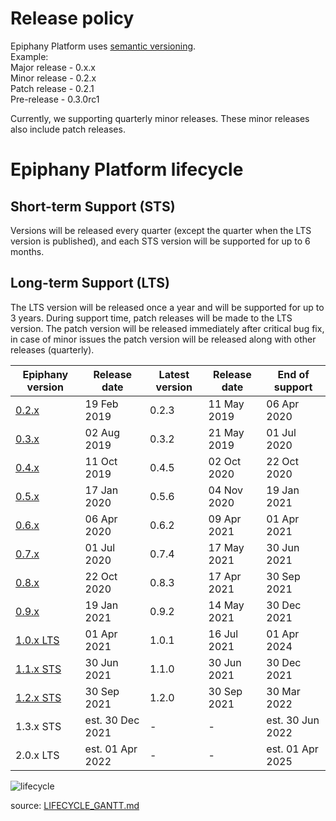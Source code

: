 # Release policy

Epiphany Platform uses [semantic versioning](https://semver.org/).  
Example:  
Major release - 0.x.x  
Minor release - 0.2.x  
Patch release - 0.2.1  
Pre-release - 0.3.0rc1

Currently, we supporting quarterly minor releases. These minor releases also include patch releases.

# Epiphany Platform lifecycle

## Short-term Support (STS)

Versions will be released every quarter (except the quarter when the LTS version is published), and each STS version will be supported for up to 6 months.

## Long-term Support (LTS)

The LTS version will be released once a year and will be supported for up to 3 years. During support time, patch releases will be made to the LTS version. The patch version will be released immediately after critical bug fix, in case of minor issues the patch version will be released along with other releases (quarterly).

| Epiphany version | Release date | Latest version | Release date | End of support |
| ----------------------| --------------- | -------------|--------------------|--------------- |
| [0.2.x](../../CHANGELOG-0.2.md) | 19 Feb 2019 | 0.2.3 | 11 May 2019 | 06 Apr 2020 |
| [0.3.x](../../CHANGELOG-0.3.md) | 02 Aug 2019 | 0.3.2 | 21 May 2019 | 01 Jul 2020 |
| [0.4.x](../../CHANGELOG-0.4.md) | 11 Oct 2019 | 0.4.5 | 02 Oct 2020 | 22 Oct 2020 |
| [0.5.x](../../CHANGELOG-0.5.md) | 17 Jan 2020 | 0.5.6 | 04 Nov 2020 | 19 Jan 2021 |
| [0.6.x](../../CHANGELOG-0.6.md) | 06 Apr 2020 | 0.6.2 | 09 Apr 2021 | 01 Apr 2021 |
| [0.7.x](../../CHANGELOG-0.7.md) | 01 Jul 2020 | 0.7.4 | 17 May 2021 | 30 Jun 2021 |
| [0.8.x](../../CHANGELOG-0.8.md) | 22 Oct 2020 | 0.8.3 | 17 Apr 2021 | 30 Sep 2021 |
| [0.9.x](../../CHANGELOG-0.9.md) | 19 Jan 2021 | 0.9.2 | 14 May 2021 | 30 Dec 2021 |
| [1.0.x LTS](../../CHANGELOG-1.0.md)| 01 Apr 2021 | 1.0.1 | 16 Jul 2021 | 01 Apr 2024 |
| [1.1.x STS](../../CHANGELOG-1.1.md)| 30 Jun 2021 | 1.1.0 | 30 Jun 2021 | 30 Dec 2021 |
| [1.2.x STS](../../CHANGELOG-1.2.md)| 30 Sep 2021 | 1.2.0 | 30 Sep 2021 | 30 Mar 2022 |
| 1.3.x STS| est. 30 Dec 2021 | - | - | est. 30 Jun 2022 |
| 2.0.x LTS| est. 01 Apr 2022 | - | - | est. 01 Apr 2025 |

![lifecycle](../assets/images/lifecycle.png)

source: [LIFECYCLE_GANTT.md](LIFECYCLE_GANTT.md)
